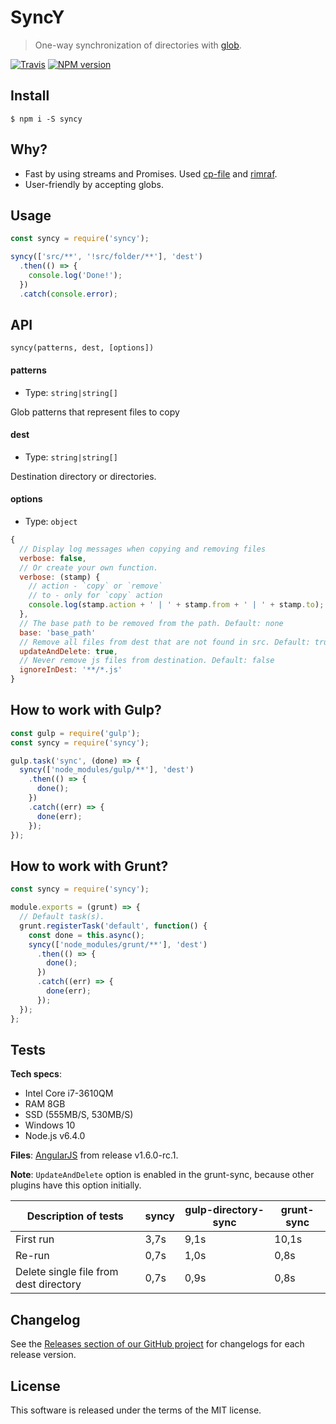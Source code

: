 # SyncY

> One-way synchronization of directories with [glob](https://github.com/isaacs/node-glob).

[![Travis](https://img.shields.io/travis/mrmlnc/syncy.svg?style=flat-square)](https://travis-ci.org/mrmlnc/syncy)
[![NPM version](https://img.shields.io/npm/v/syncy.svg?style=flat-square)](https://www.npmjs.com/package/syncy)

## Install

```
$ npm i -S syncy
```

## Why?

  * Fast by using streams and Promises. Used [cp-file](https://github.com/sindresorhus/cp-file) and [rimraf](https://github.com/isaacs/rimraf).
  * User-friendly by accepting globs.

## Usage

```js
const syncy = require('syncy');

syncy(['src/**', '!src/folder/**'], 'dest')
  .then(() => {
    console.log('Done!');
  })
  .catch(console.error);
```

## API

```
syncy(patterns, dest, [options])
```

#### patterns

  * Type: `string|string[]`

Glob patterns that represent files to copy

#### dest

  * Type: `string|string[]`

Destination directory or directories.

#### options

  * Type: `object`

```js
{
  // Display log messages when copying and removing files
  verbose: false,
  // Or create your own function.
  verbose: (stamp) {
    // action - `copy` or `remove`
    // to - only for `copy` action
    console.log(stamp.action + ' | ' + stamp.from + ' | ' + stamp.to);
  },
  // The base path to be removed from the path. Default: none
  base: 'base_path'
  // Remove all files from dest that are not found in src. Default: true
  updateAndDelete: true,
  // Never remove js files from destination. Default: false
  ignoreInDest: '**/*.js'
}
```

## How to work with Gulp?

```js
const gulp = require('gulp');
const syncy = require('syncy');

gulp.task('sync', (done) => {
  syncy(['node_modules/gulp/**'], 'dest')
    .then(() => {
      done();
    })
    .catch((err) => {
      done(err);
    });
});
```

## How to work with Grunt?

```js
const syncy = require('syncy');

module.exports = (grunt) => {
  // Default task(s).
  grunt.registerTask('default', function() {
    const done = this.async();
    syncy(['node_modules/grunt/**'], 'dest')
      .then(() => {
        done();
      })
      .catch((err) => {
        done(err);
      });
  });
};
```

## Tests

**Tech specs**:

  * Intel Core i7-3610QM
  * RAM 8GB
  * SSD (555MB/S, 530MB/S)
  * Windows 10
  * Node.js v6.4.0

**Files**: [AngularJS](https://github.com/angular/angular.js/releases/tag/v1.6.0-rc.1) from release v1.6.0-rc.1.

**Note**: `UpdateAndDelete` option is enabled in the grunt-sync, because other plugins have this option initially.

| Description of tests                                 | syncy | gulp-directory-sync | grunt-sync |
|------------------------------------------------------|-------|---------------------|------------|
| First run                                            | 3,7s  | 9,1s                | 10,1s      |
| Re-run                                               | 0,7s  | 1,0s                | 0,8s       |
| Delete single file from dest directory               | 0,7s  | 0,9s                | 0,8s       |


## Changelog

See the [Releases section of our GitHub project](https://github.com/mrmlnc/syncy/releases) for changelogs for each release version.

## License

This software is released under the terms of the MIT license.
